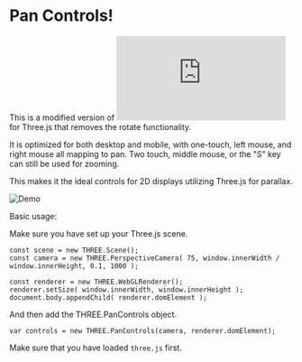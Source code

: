 # Pan Controls!

This is a modified version of ![trackball-controls.js](https://github.com/mrdoob/three.js/blob/master/examples/js/controls/TrackballControls.js) for Three.js that removes the rotate functionality.

It is optimized for both desktop and mobile, with one-touch, left mouse, and right mouse all mapping to pan. Two touch, middle mouse, or the "S" key can still be used for zooming.

This makes it the ideal controls for 2D displays utilizing Three.js for parallax.

![Demo](https://raw.githubusercontent.com/rkique/threejs-pan-controls/master/pan-controls-demo.gif)

Basic usage:

Make sure you have set up your Three.js scene.

```
const scene = new THREE.Scene();
const camera = new THREE.PerspectiveCamera( 75, window.innerWidth / window.innerHeight, 0.1, 1000 );

const renderer = new THREE.WebGLRenderer();
renderer.setSize( window.innerWidth, window.innerHeight );
document.body.appendChild( renderer.domElement );
```

And then add the THREE.PanControls object.

```
var controls = new THREE.PanControls(camera, renderer.domElement);
```


Make sure that you have loaded `three.js` first.
